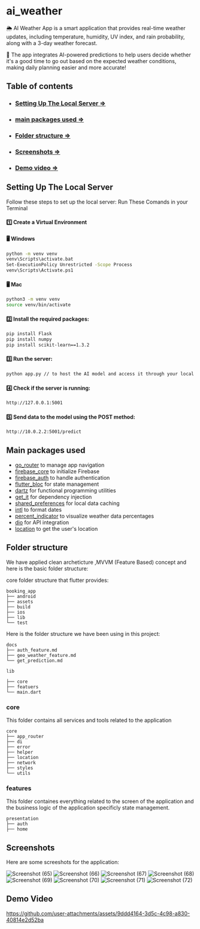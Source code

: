 
# ai_weather
🌦 AI Weather App is a smart application that provides real-time weather updates, including temperature, humidity, UV index, and rain probability, along with a 3-day weather forecast.

🤖 The app integrates AI-powered predictions to help users decide whether it's a good time to go out based on the expected weather conditions, making daily planning easier and more accurate!

## Table of contents
- ### [Setting Up The Local Server =>](#setting-up-the-local-server)
- ### [main packages used =>](#main-packages-used)
- ### [Folder structure =>](#folder-structure)
- ### [Screenshots =>](#screenshots)
- ### [Demo video =>](#demo-video)


## Setting Up The Local Server
Follow these steps to set up the local server:
Run These Comands in your Terminal
#### 1️⃣ Create a Virtual Environment
#### 🖥️ **Windows**
```sh
python -m venv venv
venv\Scripts\activate.bat
Set-ExecutionPolicy Unrestricted -Scope Process
venv\Scripts\Activate.ps1
```
#### 🖥️ **Mac**
```sh
python3 -m venv venv
source venv/bin/activate
```
#### 2️⃣ Install the required packages:
```sh
pip install Flask
pip install numpy
pip install scikit-learn==1.3.2
```
#### 3️⃣ Run the server:
```sh
python app.py // to host the AI model and access it through your local host on port 5001.
```
#### 4️⃣ Check if the server is running:
```sh
http://127.0.0.1:5001
```
#### 5️⃣ Send data to the model using the POST method:
```sh
http://10.0.2.2:5001/predict
```
## Main packages used

- [go_router](https://pub.dev/packages/go_router) to manage app navigation
- [firebase_core](https://pub.dev/packages/firebase_core) to initialize Firebase
- [firebase_auth](https://pub.dev/packages/firebase_auth) to handle authentication
- [flutter_bloc](https://pub.dev/packages/flutter_bloc) for state management
- [dartz](https://pub.dev/packages/dartz) for functional programming utilities
- [get_it](https://pub.dev/packages/get_it) for dependency injection
- [shared_preferences](https://pub.dev/packages/shared_preferences) for local data caching
- [intl](https://pub.dev/packages/intl) to format dates
- [percent_indicator](https://pub.dev/packages/percent_indicator) to visualize weather data percentages
- [dio](https://pub.dev/packages/dio) for API integration
- [location](https://pub.dev/packages/location) to get the user's location


## Folder structure
We have applied clean archeticture ,MVVM (Feature Based)  concept and here is the basic folder structure:

core folder structure that flutter provides:
```
booking_app
├── android
├── assets
├── build
├── ios
├── lib
└── test
```
Here is the folder structure we have been using in this project:
```
docs
├── auth_feature.md
├── geo_weather_feature.md
└── get_prediction.md

lib

├── core
├── featuers
└── main.dart
```
### core
This folder contains all services and tools related to the application
```
core
├── app_router
├── di                      
├── error
├── helper
├── location       
├── network                 
├── styles               
└── utils                   
```
### features
This folder containes everything related to the screen of the application and the business logic of the application specificly state management.
```
presentation
├── auth
├── home
```
## Screenshots
Here are some screeshots for the application:


![Screenshot (65)](https://github.com/user-attachments/assets/f9cda08c-b476-4a68-9a5b-a6ec7d759586)
![Screenshot (66)](https://github.com/user-attachments/assets/54b0dc3a-8884-49bc-bcbe-9493629a8c8a)
![Screenshot (67)](https://github.com/user-attachments/assets/52d21d88-8eb9-4253-8ca8-fcf0225ff73a)
![Screenshot (68)](https://github.com/user-attachments/assets/a147bd5a-3c9b-450b-b497-f153f74cb1c1)
![Screenshot (69)](https://github.com/user-attachments/assets/46f29452-393d-4d63-9c1d-38f3574f9c6e)
![Screenshot (70)](https://github.com/user-attachments/assets/56a6a58e-b7ac-4ed2-bc4f-d4a283689737)
![Screenshot (71)](https://github.com/user-attachments/assets/9ee72e6f-76ae-4ed0-91bf-1328156f107e)
![Screenshot (72)](https://github.com/user-attachments/assets/42cdb4ab-ad4a-4b97-87e0-88962fbc6029)

## Demo Video
https://github.com/user-attachments/assets/9ddd4164-3d5c-4c98-a830-40814e2d52ba
